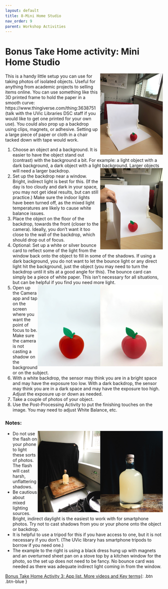 ```yaml
---
layout: default
title: 8-Mini Home Studio
nav_order: 9
parent: Workshop Activities
---
```

# Bonus Take Home activity: Mini Home Studio
<img src="images//photo-studio-01.jpeg" style="float:right;width:200px;height:260px" alt=home studio setup>
This is a handy little setup you can use for taking photos of isolated objects. Useful for anything from academic projects to selling items online. You can use something like this 3D printed frame to hold the paper in a smooth curve: https://www.thingiverse.com/thing:3638751 (talk with the UVic Libraries DSC staff if you would like to get one printed for your own use). You could also prop up a backdrop using clips, magnets, or adhesive. Setting up a large piece of paper or cloth in a chair tacked down with tape would work.

1. Choose an object and a background. It is easier to have the object stand out (contrast) with the background a bit. For example: a light object with a dark background, a dark object with a light background. <img src="images//photo-studio-02.jpeg" style="float:right;width:200px;height:260px" alt=home studio setup> Larger objects will need a larger backdrop. 
2. Set up the backdrop near a window. Bright, indirect light is best for this. (If the day is too cloudy and dark in your space, you may not get ideal results, but can still practice.) Make sure the indoor lights have been turned off, as the mixed light temperatures are likely to cause white balance issues. 
3. Place the object on the floor of the backdrop, towards the front (closer to the camera). Ideally, you don’t want it too close to the wall of the backdrop, which should drop out of focus. 
4. Optional: Set up a white or silver bounce card to reflect some of the light from the window back onto the object to fill in some of the shadows. If using a dark background, you do not want to let the bounce light or any direct light hit the background, just the object (you may need to turn the backdrop until it sits at a good angle for this). The bounce card can simply be a piece of white paper. This isn’t necessary for all situations, but can be helpful if you find you need more light.
<img src="images//photo-studio-03.jpeg" style="float:right;width:200px;height:260px" alt=home studio setup white background><img src="images//photo-studio-04.jpeg" style="float:right;width:200px;height:260px" alt=home studio setup white background>
5. Open up the Camera app and tap on the screen where you want the point of focus to be. Make sure the camera is not casting a shadow on the background or on the subject.
6. With a white backdrop, the sensor may think you are in a bright space and may have the exposure too low. With a dark backdrop, the sensor may think you are in a dark space and may have the exposure too high. Adjust the exposure up or down as needed. 
7. Take a couple of photos of your object.
8. Use the Post-Processing Activity to put the finishing touches on the image. You may need to adjust White Balance, etc.

### Notes: 
<img src="images//photo-studio-05.jpeg" style="float:right;width:200px;height:260px" alt=home studio setup black background><img src="images//photo-studio-06.jpeg" style="float:right;width:200px;height:260px" alt=home studio setup black background>
- Do not use the flash on your phone to light these sorts of photos. The flash will cast harsh, unflattering shadows.
- Be cautious about mixed lighting sources. Bright, indirect daylight is the easiest to work with for smartphone photos. Try not to cast shadows from you or your phone onto the object or backdrop.
- It is helpful to use a tripod for this if you have access to one, but it is not necessary if you don’t. (The UVic library has smartphone tripods to borrow if you need one.)
- The example to the right is using a black dress hung up with magnets and an overturned sheet pan on a stove top by a kitchen window for the photo, so the set up does not need to be fancy. No bounce card was needed as there was adequate indirect light coming in from the window. 

[Bonus Take Home Activity 3: App list. More videos and Key terms](more.html){: .btn .btn-blue }
